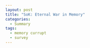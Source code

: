 ```yaml
---
layout: post
title: "SoK: Eternal War in Memory"
categories:
  - Summary
tags:
  - memory currupt
  - survey
---
```

